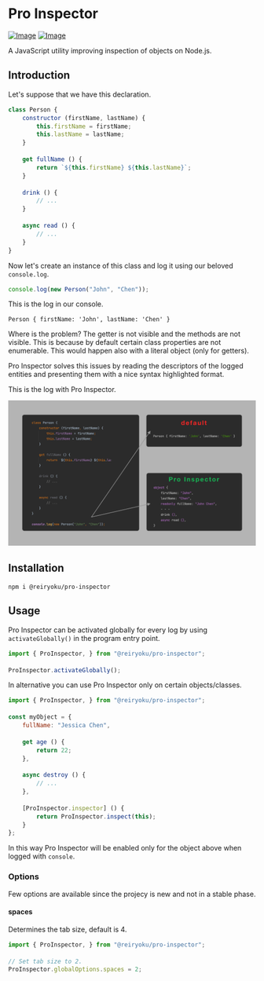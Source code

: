 # Pro Inspector
[![Image](https://img.shields.io/npm/v/@reiryoku/pro-inspector)](https://www.npmjs.com/package/@reiryoku/pro-inspector)
[![Image](https://img.shields.io/npm/l/@reiryoku/pro-inspector)](LICENSE)
<br>

A JavaScript utility improving inspection of objects on Node.js.

## Introduction
Let's suppose that we have this declaration.
```javascript
class Person {
    constructor (firstName, lastName) {
        this.firstName = firstName;
        this.lastName = lastName;
    }
    
    get fullName () {
        return `${this.firstName} ${this.lastName}`;
    }
    
    drink () {
        // ...
    }
    
    async read () {
        // ...
    }
}
```

Now let's create an instance of this class and log it using our beloved `console.log`.
```javascript
console.log(new Person("John", "Chen"));
```
This is the log in our console.
```console
Person { firstName: 'John', lastName: 'Chen' }
```
Where is the problem? The getter is not visible and the methods are not visible. This is because
by default certain class properties are not enumerable. This would happen also with a literal
object (only for getters).

Pro Inspector solves this issues by reading the descriptors of the logged entities and presenting
them with a nice syntax highlighted format.

This is the log with Pro Inspector.
<p align="center">
    <img src="images/introduction.png" alt=""/>
</p>

## Installation
```console
npm i @reiryoku/pro-inspector
```

## Usage
Pro Inspector can be activated globally for every log by using `activateGlobally()`
in the program entry point.

```javascript
import { ProInspector, } from "@reiryoku/pro-inspector";

ProInspector.activateGlobally();
```

In alternative you can use Pro Inspector only on certain objects/classes.

```javascript
import { ProInspector, } from "@reiryoku/pro-inspector";

const myObject = {
    fullName: "Jessica Chen",
    
    get age () {
        return 22;
    },
    
    async destroy () {
        // ...
    },
    
    [ProInspector.inspector] () {
        return ProInspector.inspect(this);
    }
};
```
In this way Pro Inspector will be enabled only for the object above when logged with `console`.

### Options
Few options are available since the projecy is new and not in a stable phase.

#### spaces
Determines the tab size, default is 4.

```javascript
import { ProInspector, } from "@reiryoku/pro-inspector";

// Set tab size to 2.
ProInspector.globalOptions.spaces = 2;
```
